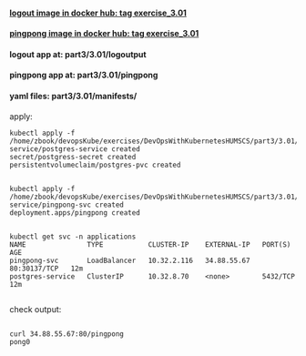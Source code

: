#### [logout image in docker hub: tag exercise_3.01](https://hub.docker.com/r/lnsth/logoutput)

#### [pingpong image in docker hub: tag exercise_3.01](https://hub.docker.com/r/lnsth/pingpong)

#### logout app at: part3/3.01/logoutput

#### pingpong app at: part3/3.01/pingpong

#### yaml files: part3/3.01/manifests/



apply:

```
kubectl apply -f /home/zbook/devopsKube/exercises/DevOpsWithKubernetesHUMSCS/part3/3.01/manifests/postgres.yaml 
service/postgres-service created
secret/postgress-secret created
persistentvolumeclaim/postgres-pvc created


kubectl apply -f /home/zbook/devopsKube/exercises/DevOpsWithKubernetesHUMSCS/part3/3.01/manifests/pingpong.yaml 
service/pingpong-svc created
deployment.apps/pingpong created


kubectl get svc -n applications
NAME               TYPE           CLUSTER-IP    EXTERNAL-IP   PORT(S)        AGE
pingpong-svc       LoadBalancer   10.32.2.116   34.88.55.67   80:30137/TCP   12m
postgres-service   ClusterIP      10.32.8.70    <none>        5432/TCP       12m


```



check output:
```

curl 34.88.55.67:80/pingpong
pong0

```
